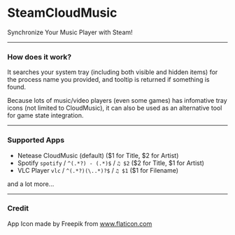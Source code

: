 ﻿# SteamCloudMusic

Synchronize Your Music Player with Steam!


----
### How does it work?

It searches your system tray (including both visible and hidden items) for the process name you provided, 
and tooltip is returned if something is found. 

Because lots of music/video players (even some games) has infomative tray icons (not limited to CloudMusic), 
it can also be used as an alternative tool for game state integration.

----
### Supported Apps

- Netease CloudMusic (default) ($1 for Title, $2 for Artist)
- Spotify `spotify` / `^(.*?) - (.*)$` / `♫ $2` ($2 for Title, $1 for Artist)
- VLC Player `vlc` / `^(.*?)(\..*)?$` / `♫ $1` ($1 for Filename)

and a lot more...

----
### Credit

App Icon made by Freepik from www.flaticon.com
